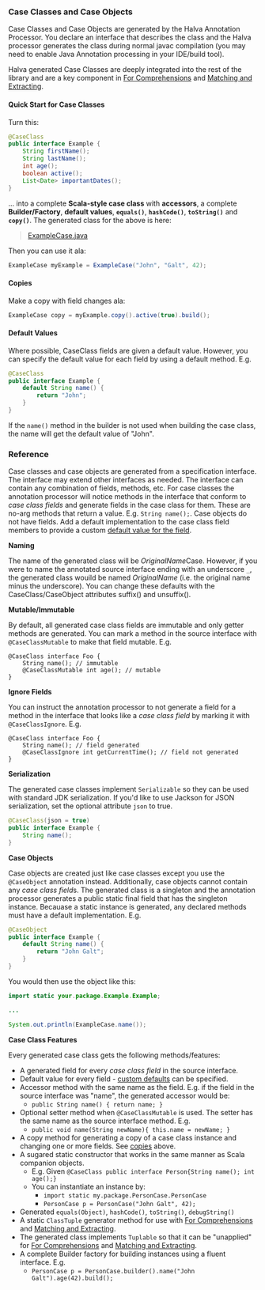### Case Classes and Case Objects

Case Classes and Case Objects are generated by the Halva Annotation Processor. You declare an interface that describes the class and the Halva processor generates the class during normal javac compilation (you may need to enable Java Annotation processing in your IDE/build tool).

Halva generated Case Classes are deeply integrated into the rest of the library and are a key component in [For Comprehensions](../comprehension/) and [Matching and Extracting](../matcher/).

#### Quick Start for Case Classes

Turn this:

```java
@CaseClass
public interface Example {
    String firstName();
    String lastName();
    int age();
    boolean active();
    List<Date> importantDates();
}
```

... into a complete **Scala-style case class** with **accessors**, a complete **Builder/Factory**, **default values**, **`equals()`**, **`hashCode()`**, **`toString()`** and **`copy()`**. The generated class for the above is here:

> [ExampleCase.java](https://github.com/Randgalt/halva/blob/master/examples/example-generated/ExampleCase.java)

Then you can use it ala:

```java
ExampleCase myExample = ExampleCase("John", "Galt", 42);
```

#### Copies

Make a copy with field changes ala:

```java
ExampleCase copy = myExample.copy().active(true).build();
```
#### Default Values

Where possible, CaseClass fields are given a default value. However, you can specify the default value for each field by 
using a default method. E.g.

```java
@CaseClass
public interface Example {
    default String name() {
        return "John";
    }
}
```

If the `name()` method in the builder is not used when building the case class, the name will get the default value of "John".

### Reference

Case classes and case objects are generated from a specification interface. The interface may extend other interfaces as needed. The interface can contain any combination of fields, methods, etc. For case classes the annotation processor will notice methods in the interface that conform to _case class fields_ and generate fields in the case class for them. These are no-arg methods that return a value. E.g. `String name();`. Case objects do not have fields. Add a default implementation to the case class field members to provide a custom [default value for the field](#default-values).

**Naming**

The name of the generated class will be *OriginalName*Case. However, if you were to name the annotated source interface ending with an underscore `_`, the generated class wouild be named _OriginalName_ (i.e. the original name minus the underscore). You can change these defaults with the CaseClass/CaseObject attributes suffix() and unsuffix().

**Mutable/Immutable**

By default, all generated case class fields are immutable and only getter methods are generated. You can mark a method in the source interface with `@CaseClassMutable` to make that field mutable. E.g.

```
@CaseClass interface Foo {
    String name(); // immutable
    @CaseClassMutable int age(); // mutable
}
```

**Ignore Fields**

You can instruct the annotation processor to not generate a field for a method in the interface that looks like a _case class field_ by marking it with `@CaseClassIgnore`. E.g.

```
@CaseClass interface Foo {
    String name(); // field generated
    @CaseClassIgnore int getCurrentTime(); // field not generated
}
```

**Serialization**

The generated case classes implement `Serializable` so they can be used with standard JDK serialization. If you'd like to use Jackson for JSON serialization, set the optional attribute `json` to true.

```java
@CaseClass(json = true)
public interface Example {
    String name();
}
```

**Case Objects**

Case objects are created just like case classes except you use the `@CaseObject` annotation instead. Additionally, case objects cannot contain any *case class field*s. The generated class is a singleton and the annotation processor generates a public static final field that has the singleton instance. Becauase a static instance is generated, any declared methods must have a default implementation. E.g.

```java
@CaseObject
public interface Example {
    default String name() {
        return "John Galt";
    }
}
```

You would then use the object like this:

```java
import static your.package.Example.Example;

...

System.out.println(ExampleCase.name());
```

**Case Class Features**

Every generated case class gets the following methods/features:

* A generated field for every *case class field* in the source interface.
* Default value for every field - [custom defaults](#default-values) can be specified.
* Accessor method with the same name as the field. E.g. if the field in the source interface was "name", the generated accessor would be:
    * `public String name() { return name; }`
* Optional setter method when `@CaseClassMutable` is used. The setter has the same name as the source interface method. E.g. 
    * `public void name(String newName){ this.name = newName; }`
* A copy method for generating a copy of a case class instance and changing one or more fields. See [copies](#copies) above.
* A sugared static constructor that works in the same manner as Scala companion objects.
    * E.g. Given `@CaseClass public interface Person{String name(); int age();}`
    * You can instantiate an instance by:
        * `import static my.package.PersonCase.PersonCase`
        * `PersonCase p = PersonCase("John Galt", 42);`
* Generated `equals(Object)`, `hashCode()`, `toString()`, `debugString()`
* A static `ClassTuple` generator method for use with [For Comprehensions](../comprehension/) and [Matching and Extracting](../matcher/).
* The generated class implements `Tuplable` so that it can be "unapplied" for [For Comprehensions](../comprehension/) and [Matching and Extracting](../matcher/).
* A complete Builder factory for building instances using a fluent interface. E.g.
    * ```PersonCase p = PersonCase.builder().name("John Galt").age(42).build();```

